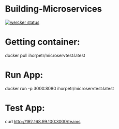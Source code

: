 # Building-Microservices

[![wercker status](https://app.wercker.com/status/4ded75a4fa12fdbe1d0956437e91150f/s/ "wercker status")](https://app.wercker.com/project/byKey/4ded75a4fa12fdbe1d0956437e91150f)

# Getting container: 
docker pull ihorpetr/microservtest:latest

# Run App:
docker run -p 3000:8080 ihorpetr/microservtest:latest

# Test App:
curl http://192.168.99.100:3000/teams

